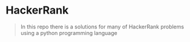 # HackerRank
> In this repo there is a solutions for many of HackerRank problems using a python programming language
